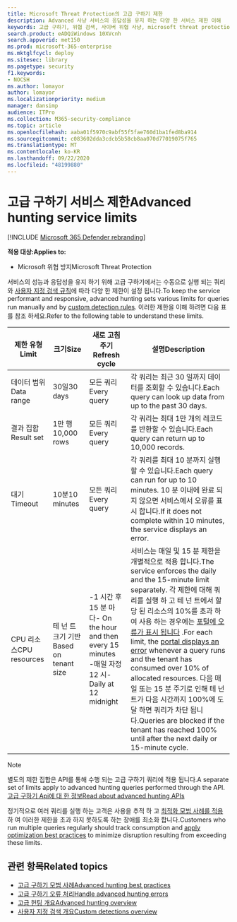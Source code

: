 ```yaml
---
title: Microsoft Threat Protection의 고급 구하기 제한
description: Advanced 사냥 서비스의 응답성을 유지 하는 다양 한 서비스 제한 이해
keywords: 고급 구하기, 위협 검색, 사이버 위협 사냥, microsoft threat protection, microsoft 365, mtp, m365, 검색, 쿼리, 원격 분석, 스키마, kusto, CPU 제한, 쿼리 제한, 리소스, 최대 결과
search.product: eADQiWindows 10XVcnh
search.appverid: met150
ms.prod: microsoft-365-enterprise
ms.mktglfcycl: deploy
ms.sitesec: library
ms.pagetype: security
f1.keywords:
- NOCSH
ms.author: lomayor
author: lomayor
ms.localizationpriority: medium
manager: dansimp
audience: ITPro
ms.collection: M365-security-compliance
ms.topic: article
ms.openlocfilehash: aaba01f5970c9abf55f5fae760d1ba1fed8ba914
ms.sourcegitcommit: c083602dda3cdcb5b58cb8aa070d77019075f765
ms.translationtype: MT
ms.contentlocale: ko-KR
ms.lasthandoff: 09/22/2020
ms.locfileid: "48199880"
---
```

# <a name="advanced-hunting-service-limits"></a><span data-ttu-id="3c268-104">고급 구하기 서비스 제한</span><span class="sxs-lookup"><span data-stu-id="3c268-104">Advanced hunting service limits</span></span>

[!INCLUDE [Microsoft 365 Defender rebranding](../includes/microsoft-defender.md)]


<span data-ttu-id="3c268-105">**적용 대상:**</span><span class="sxs-lookup"><span data-stu-id="3c268-105">**Applies to:**</span></span>
- <span data-ttu-id="3c268-106">Microsoft 위협 방지</span><span class="sxs-lookup"><span data-stu-id="3c268-106">Microsoft Threat Protection</span></span>

<span data-ttu-id="3c268-107">서비스의 성능과 응답성을 유지 하기 위해 고급 구하기에서는 수동으로 실행 되는 쿼리와 [사용자 지정 검색 규칙](custom-detection-rules.md)에 따라 다양 한 제한이 설정 됩니다.</span><span class="sxs-lookup"><span data-stu-id="3c268-107">To keep the service performant and responsive, advanced hunting sets various limits for queries run manually and by [custom detection rules](custom-detection-rules.md).</span></span> <span data-ttu-id="3c268-108">이러한 제한을 이해 하려면 다음 표를 참조 하세요.</span><span class="sxs-lookup"><span data-stu-id="3c268-108">Refer to the following table to understand these limits.</span></span>

| <span data-ttu-id="3c268-109">제한 유형</span><span class="sxs-lookup"><span data-stu-id="3c268-109">Limit</span></span> | <span data-ttu-id="3c268-110">크기</span><span class="sxs-lookup"><span data-stu-id="3c268-110">Size</span></span> | <span data-ttu-id="3c268-111">새로 고침 주기</span><span class="sxs-lookup"><span data-stu-id="3c268-111">Refresh cycle</span></span> | <span data-ttu-id="3c268-112">설명</span><span class="sxs-lookup"><span data-stu-id="3c268-112">Description</span></span> |
|--|--|--|--|
| <span data-ttu-id="3c268-113">데이터 범위</span><span class="sxs-lookup"><span data-stu-id="3c268-113">Data range</span></span> | <span data-ttu-id="3c268-114">30일</span><span class="sxs-lookup"><span data-stu-id="3c268-114">30 days</span></span> | <span data-ttu-id="3c268-115">모든 쿼리</span><span class="sxs-lookup"><span data-stu-id="3c268-115">Every query</span></span> | <span data-ttu-id="3c268-116">각 쿼리는 최근 30 일까지 데이터를 조회할 수 있습니다.</span><span class="sxs-lookup"><span data-stu-id="3c268-116">Each query can look up data from up to the past 30 days.</span></span> |
| <span data-ttu-id="3c268-117">결과 집합</span><span class="sxs-lookup"><span data-stu-id="3c268-117">Result set</span></span> | <span data-ttu-id="3c268-118">1만 행</span><span class="sxs-lookup"><span data-stu-id="3c268-118">10,000 rows</span></span> | <span data-ttu-id="3c268-119">모든 쿼리</span><span class="sxs-lookup"><span data-stu-id="3c268-119">Every query</span></span> | <span data-ttu-id="3c268-120">각 쿼리는 최대 1만 개의 레코드를 반환할 수 있습니다.</span><span class="sxs-lookup"><span data-stu-id="3c268-120">Each query can return up to 10,000 records.</span></span> |
| <span data-ttu-id="3c268-121">대기</span><span class="sxs-lookup"><span data-stu-id="3c268-121">Timeout</span></span> | <span data-ttu-id="3c268-122">10분</span><span class="sxs-lookup"><span data-stu-id="3c268-122">10 minutes</span></span> | <span data-ttu-id="3c268-123">모든 쿼리</span><span class="sxs-lookup"><span data-stu-id="3c268-123">Every query</span></span> | <span data-ttu-id="3c268-124">각 쿼리를 최대 10 분까지 실행할 수 있습니다.</span><span class="sxs-lookup"><span data-stu-id="3c268-124">Each query can run for up to 10 minutes.</span></span> <span data-ttu-id="3c268-125">10 분 이내에 완료 되지 않으면 서비스에서 오류를 표시 합니다.</span><span class="sxs-lookup"><span data-stu-id="3c268-125">If it does not complete within 10 minutes, the service displays an error.</span></span>
| <span data-ttu-id="3c268-126">CPU 리소스</span><span class="sxs-lookup"><span data-stu-id="3c268-126">CPU resources</span></span> | <span data-ttu-id="3c268-127">테 넌 트 크기 기반</span><span class="sxs-lookup"><span data-stu-id="3c268-127">Based on tenant size</span></span> | <span data-ttu-id="3c268-128">-1 시간 후 15 분 마다</span><span class="sxs-lookup"><span data-stu-id="3c268-128">- On the hour and then every 15 minutes</span></span><br><span data-ttu-id="3c268-129">-매일 자정 12 시</span><span class="sxs-lookup"><span data-stu-id="3c268-129">- Daily at 12 midnight</span></span> | <span data-ttu-id="3c268-130">서비스는 매일 및 15 분 제한을 개별적으로 적용 합니다.</span><span class="sxs-lookup"><span data-stu-id="3c268-130">The service enforces the daily and the 15-minute limit separately.</span></span> <span data-ttu-id="3c268-131">각 제한에 대해 쿼리를 실행 하 고 테 넌 트에서 할당 된 리소스의 10%를 초과 하 여 사용 하는 경우에는 [포털에 오류가 표시 됩니다](advanced-hunting-errors.md) .</span><span class="sxs-lookup"><span data-stu-id="3c268-131">For each limit, the [portal displays an error](advanced-hunting-errors.md) whenever a query runs and the tenant has consumed over 10% of allocated resources.</span></span> <span data-ttu-id="3c268-132">다음 매일 또는 15 분 주기로 인해 테 넌 트가 다음 시간까지 100%에 도달 하면 쿼리가 차단 됩니다.</span><span class="sxs-lookup"><span data-stu-id="3c268-132">Queries are blocked if the tenant has reached 100% until after the next daily or 15-minute cycle.</span></span> |

>[!NOTE] 
><span data-ttu-id="3c268-133">별도의 제한 집합은 API를 통해 수행 되는 고급 구하기 쿼리에 적용 됩니다.</span><span class="sxs-lookup"><span data-stu-id="3c268-133">A separate set of limits apply to advanced hunting queries performed through the API.</span></span> [<span data-ttu-id="3c268-134">고급 구하기 Api에 대 한 정보</span><span class="sxs-lookup"><span data-stu-id="3c268-134">Read about advanced hunting APIs</span></span>](https://docs.microsoft.com/microsoft-365/security/mtp/api-advanced-hunting)

<span data-ttu-id="3c268-135">정기적으로 여러 쿼리를 실행 하는 고객은 사용을 추적 하 고 [최적화 모범 사례를 적용](advanced-hunting-best-practices.md) 하 여 이러한 제한을 초과 하지 못하도록 하는 장애를 최소화 합니다.</span><span class="sxs-lookup"><span data-stu-id="3c268-135">Customers who run multiple queries regularly should track consumption and [apply optimization best practices](advanced-hunting-best-practices.md) to minimize disruption resulting from exceeding these limits.</span></span>

## <a name="related-topics"></a><span data-ttu-id="3c268-136">관련 항목</span><span class="sxs-lookup"><span data-stu-id="3c268-136">Related topics</span></span>

- [<span data-ttu-id="3c268-137">고급 구하기 모범 사례</span><span class="sxs-lookup"><span data-stu-id="3c268-137">Advanced hunting best practices</span></span>](advanced-hunting-best-practices.md)
- [<span data-ttu-id="3c268-138">고급 구하기 오류 처리</span><span class="sxs-lookup"><span data-stu-id="3c268-138">Handle advanced hunting errors</span></span>](advanced-hunting-errors.md)
- [<span data-ttu-id="3c268-139">고급 헌팅 개요</span><span class="sxs-lookup"><span data-stu-id="3c268-139">Advanced hunting overview</span></span>](advanced-hunting-overview.md)
- [<span data-ttu-id="3c268-140">사용자 지정 검색 개요</span><span class="sxs-lookup"><span data-stu-id="3c268-140">Custom detections overview</span></span>](custom-detections-overview.md)
